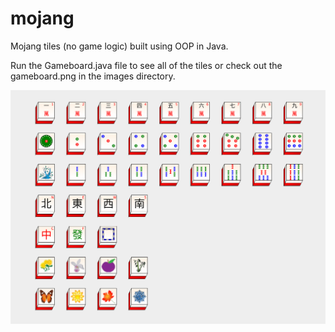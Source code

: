 # mojang
Mojang tiles (no game logic) built using OOP in Java.

Run the Gameboard.java file to see all of the tiles or check out the gameboard.png in the images directory.

![Mojang Tiles](images/Gameboard.png)
